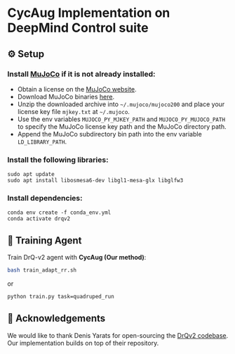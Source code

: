 # CycAug Implementation on DeepMind Control suite

## ⚙️ Setup

### Install [MuJoCo](http://www.mujoco.org/) if it is not already installed:

- Obtain a license on the [MuJoCo website](https://www.roboti.us/license.html).
- Download MuJoCo binaries [here](https://www.roboti.us/index.html).
- Unzip the downloaded archive into `~/.mujoco/mujoco200` and place your license key file `mjkey.txt` at `~/.mujoco`.
- Use the env variables `MUJOCO_PY_MJKEY_PATH` and `MUJOCO_PY_MUJOCO_PATH` to specify the MuJoCo license key path and the MuJoCo directory path.
- Append the MuJoCo subdirectory bin path into the env variable `LD_LIBRARY_PATH`.

### Install the following libraries:

```
sudo apt update
sudo apt install libosmesa6-dev libgl1-mesa-glx libglfw3
```

### Install dependencies:

```
conda env create -f conda_env.yml
conda activate drqv2
```

## 🤖 Training Agent

Train DrQ-v2 agent with **CycAug (Our method)**:

```sh
bash train_adapt_rr.sh
```

or

```sh
python train.py task=quadruped_run
```

## 🙏 Acknowledgements

We would like to thank Denis Yarats for open-sourcing the [DrQv2 codebase](https://github.com/facebookresearch/drqv2). Our implementation builds on top of their repository.
